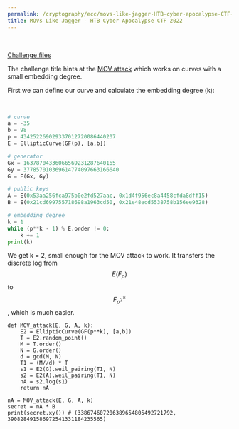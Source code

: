 ```yaml
---
permalink: /cryptography/ecc/movs-like-jagger-HTB-cyber-apocalypse-CTF-2022 
title: MOVs Like Jagger - HTB Cyber Apocalypse CTF 2022 
---
```


<br>

[Challenge files](https://github.com/Connor-McCartney/CTF_Files/tree/main/2022/HTB-Cyber-Apocalypse/crypto_movs_like_jagger)


The challenge title hints at the [MOV attack](https://eprint.iacr.org/2018/307.pdf) which works on curves with a small embedding degree. <br>

First we can define our curve and calculate the embedding degree (k):

<br>

```python
# curve
a = -35
b = 98
p = 434252269029337012720086440207
E = EllipticCurve(GF(p), [a,b])

# generator
Gx = 16378704336066569231287640165
Gy = 377857010369614774097663166640
G = E(Gx, Gy)

# public keys
A = E(0x53aa256fca975b0e2fd527aac, 0x1d4f956ec8a4458cfda8dff15)
B = E(0x21cd699755718698a1963cd50, 0x21e48edd5538758b156ee9328)

# embedding degree
k = 1
while (p**k - 1) % E.order != 0:
    k += 1
print(k) 
```

We get k = 2, small enough for the MOV attack to work. It transfers the discrete log from $$E(F_p)$$ to $$F_{p^2}^\times$$, which is much easier. <br>

```
def MOV_attack(E, G, A, k):
    E2 = EllipticCurve(GF(p**k), [a,b])
    T = E2.random_point()
    M = T.order()
    N = G.order()
    d = gcd(M, N)
    T1 = (M//d) * T
    s1 = E2(G).weil_pairing(T1, N)
    s2 = E2(A).weil_pairing(T1, N)
    nA = s2.log(s1)
    return nA

nA = MOV_attack(E, G, A, k)
secret = nA * B
print(secret.xy()) # (338674607206389654805492721792, 390828491586972541331184235565)
```



